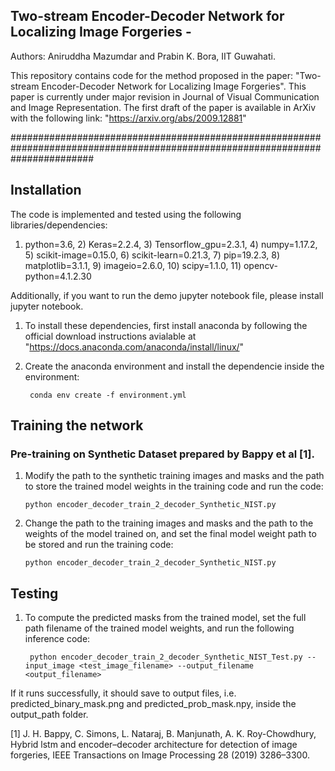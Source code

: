 ## Two-stream Encoder-Decoder Network for Localizing Image Forgeries - 
Authors: Aniruddha Mazumdar and Prabin K. Bora, IIT Guwahati.

This repository contains code for the method proposed in the paper: "Two-stream Encoder-Decoder Network for Localizing Image Forgeries". This paper is currently under major revision in Journal of Visual Communication and Image Representation. 
The first draft of the paper is available in ArXiv with the following link: "https://arxiv.org/abs/2009.12881"

###############################################################################################################################




##  Installation

The code is implemented and tested using the following libraries/dependencies:
1) python=3.6, 2) Keras=2.2.4, 3) Tensorflow_gpu=2.3.1, 4) numpy=1.17.2, 5) scikit-image=0.15.0, 6) scikit-learn=0.21.3, 7) pip=19.2.3, 8) matplotlib=3.1.1, 9) imageio=2.6.0, 10) scipy=1.1.0, 11) opencv-python=4.1.2.30

Additionally, if you want to run the demo jupyter notebook file, please install jupyter notebook.

1. To install these dependencies, first install anaconda by following the official download instructions avialable at "https://docs.anaconda.com/anaconda/install/linux/"
2. Create the anaconda environment and install the dependencie inside the environment:
	
		conda env create -f environment.yml


## Training the network 

### Pre-training on Synthetic Dataset prepared by Bappy et al [1].

 1. Modify the path to the synthetic training images and masks and the path to store the trained model weights in the training code and run the code:
 
		python encoder_decoder_train_2_decoder_Synthetic_NIST.py

 2. Change the path to the training images and masks and the path to the weights of the model trained on, and set the final model weight path to be stored and run the training code:
 
		python encoder_decoder_train_2_decoder_Synthetic_NIST.py


## Testing
1. To compute the predicted masks from the trained model, set the full path filename of the trained model weights, and run the following inference code:
		
		python encoder_decoder_train_2_decoder_Synthetic_NIST_Test.py --input_image <test_image_filename> --output_filename <output_filename> 

If it runs successfully, it should save to output files, i.e. predicted_binary_mask.png and predicted_prob_mask.npy, inside the output_path folder.





[1] J. H. Bappy, C. Simons, L. Nataraj, B. Manjunath, A. K. Roy-Chowdhury, Hybrid lstm and encoder–decoder architecture for detection of image forgeries, IEEE Transactions on Image Processing 28 (2019) 3286–3300.




